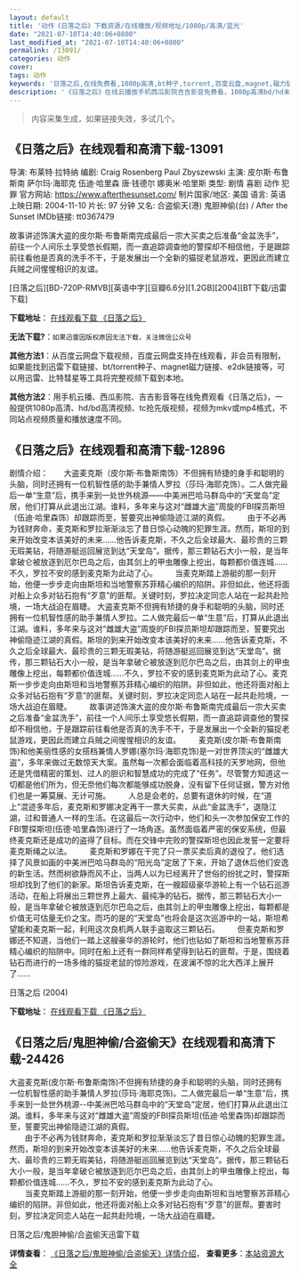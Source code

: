 ```yaml
---
layout: default
title: '动作《日落之后》下载资源/在线播放/视频地址/1080p/高清/蓝光'
date: "2021-07-10T14:40:06+0800"
last_modified_at: "2021-07-10T14:40:06+0800"
permalink: /13091/
categories: 动作
cover:
tags: 动作
keywords: '日落之后,在线免费看,1080p高清,bt种子,torrent,百度云盘,magnet,磁力链,迅雷下载资源'
description: '《日落之后》在线云播放手机西瓜影院吉吉影音免费看，1080p高清bd/hd未删减完整版和tc抢先枪版，mkv/mp4格式，附带bt/torrent种子、magnet/磁力链、百度云盘、网盘资源迅雷下载链接'
---
```


>内容采集生成，如果链接失效，多试几个。


## 《日落之后》在线观看和高清下载-13091

导演: 布莱特·拉特纳 编剧: Craig Rosenberg Paul Zbyszewski 主演: 皮尔斯·布鲁斯南 萨尔玛·海耶克 伍迪·哈里森 唐·钱德尔 娜奥米·哈里斯 类型: 剧情 喜剧 动作 犯罪 官方网站: https://www.afterthesunset.com/ 制片国家/地区: 美国 语言: 英语 上映日期: 2004-11-10 片长: 97 分钟 又名: 合盗偷天(港) 鬼胆神偷(台) / After the Sunset IMDb链接: tt0367479

故事讲述饰演大盗的皮尔斯·布鲁斯南完成最后一宗大买卖之后准备“金盆洗手”，前往一个人间乐土享受悠长假期，而一直追踪调查他的警探却不相信他，于是跟踪前往看他是否真的洗手不干，于是发展出一个全新的猫捉老鼠游戏，更因此而建立兵贼之间惺惺相识的友谊。


[日落之后][BD-720P-RMVB][英语中字][豆瓣6.6分][1.2GB][2004][BT下载/迅雷下载]

**下载地址**： [在线观看下载 《日落之后》](https://www.btdx8.com/torrent/after_the_sunset_2004.html) 


**无法下载?**：`如果迅雷因版权原因无法下载，关注微信公众号 `

**其他方法1**：从百度云网盘下载视频，百度云网盘支持在线观看，非会员有限制，如果能找到迅雷下载链接、bt/torrent种子、magnet磁力链接、e2dk链接等，可以用迅雷、比特彗星等工具将完整视频下载到本地。

**其他方法2**：用手机云播、西瓜影院、吉吉影音等在线免费观看《日落之后》，一般提供1080p高清、hd/bd高清视频、tc抢先版视频，视频为mkv或mp4格式，不同站点视频质量和播放速度不同。


## 《日落之后》在线观看和高清下载-12896

剧情介绍：　　大盗麦克斯（皮尔斯·布鲁斯南饰）不但拥有矫捷的身手和聪明的头脑，同时还拥有一位机智性感的助手兼情人罗拉（莎玛·海耶克饰）。二人做完最后一单“生意”后，携手来到一处世外桃源——中美洲巴哈马群岛中的“天堂岛”定居，他们打算从此退出江湖。谁料，多年来与这对“雌雄大盗”周旋的FBI探员斯坦（伍迪·哈里森饰）却跟踪而至，誓要究出神偷隐迹江湖的真假。 　　由于不必再为钱财奔命，麦克斯和罗拉渐渐淡忘了昔日惊心动魄的犯罪生涯。然而，斯坦的到来开始改变本该美好的未来……他告诉麦克斯，不久之后全球最大、最珍贵的三颗无瑕美钻，将随游艇巡回展览到达“天堂岛”。据传，那三颗钻石大小一般，是当年拿破仑被放逐到厄尔巴岛之后，由其剑上的甲虫雕像上挖出，每颗都价值连城……不久，罗拉不安的感到麦克斯为此动了心。 　　当麦克斯踏上游艇的那一刻开始，他便一步步走向由斯坦和当地警察苏菲精心编织的陷阱。非但如此，他还将面对船上众多对钻石抱有“歹意”的匪帮。关键时刻，罗拉决定同恋人站在一起共赴险境，一场大战迫在眉睫。 大盗麦克斯不但拥有矫捷的身手和聪明的头脑，同时还拥有一位机智性感的助手兼情人罗拉。二人做完最后一单“生意”后，打算从此退出江湖。谁料，多年来与这对“雌雄大盗”周旋的FBI探员斯坦却跟踪而至，誓要究出神偷隐迹江湖的真假。斯坦的到来开始改变本该美好的未来……他告诉麦克斯，不久之后全球最大、最珍贵的三颗无瑕美钻，将随游艇巡回展览到达“天堂岛”。据传，那三颗钻石大小一般，是当年拿破仑被放逐到厄尔巴岛之后，由其剑上的甲虫雕像上挖出，每颗都价值连城……不久，罗拉不安的感到麦克斯为此动了心。麦克斯一步步走向由斯坦和当地警察苏菲精心编织的陷阱。非但如此，他还将面对船上众多对钻石抱有“歹意”的匪帮。关键时刻，罗拉决定同恋人站在一起共赴险境，一场大战迫在眉睫。 　　故事讲述饰演大盗的皮尔斯·布鲁斯南完成最后一宗大买卖之后准备“金盆洗手”，前往一个人间乐土享受悠长假期，而一直追踪调查他的警探却不相信他，于是跟踪前往看他是否真的洗手不干，于是发展出一个全新的猫捉老鼠游戏，更因此而建立兵贼之间惺惺相识的友谊。 　　麦克斯(皮尔斯·布鲁斯南饰)和他美丽性感的女搭档兼情人罗娜(塞尔玛·海耶克饰)是一对世界顶尖的“雌雄大盗”，多年来做过无数惊天大案。虽然每一次都会面临着高科技的天罗地网，但他还是凭借精密的策划、过人的胆识和智慧成功的完成了“任务”。尽管警方知道这一切都是他们所为，但无奈他们每次都能够成功脱身，没有留下任何证据，警方对他们也是一筹莫展、无计可施。 　　人总是会老的，总要有退休的时候，在“道上”混迹多年后，麦克斯和罗娜决定再干一票大买卖，从此“金盆洗手”，退隐江湖，过和普通人一样的生活。在这最后一次行动中，他们和头一次参加保安工作的FBI警探斯坦(伍德·哈里森饰)进行了一场角逐。虽然面临着严密的保安系统，但最终麦克斯还是成功的盗得了目标。而在交锋中完败的警探斯坦也因此发誓一定要将麦克斯绳之以法。 　　麦克斯和罗娜在干完了只一票买卖后真的退役了。他们选择了风景如画的中美洲巴哈马群岛的“阳光岛”定居了下来，开始了退休后他们安逸的新生活。然而树欲静而风不止，当两人以为已经离开了世俗的纷扰之时，警探斯坦却找到了他们的新家。斯坦告诉麦克斯，在一艘超级豪华游轮上有一个钻石巡游活动，在船上将展出三颗世界上最大、最纯净的钻石。据传，那三颗钻石大小一般，是当年拿破仑被放逐到厄尔巴岛之后，由其剑上的甲虫雕像上挖出，每颗都是价值无可估量无价之宝。而巧的是的“天堂岛”也将会是这次巡游中的一站，斯坦希望能和麦克斯一起，利用这次良机两人联手盗取这三颗钻石。 　　但麦克斯和罗娜还不知道，当他们一踏上这艘豪华的游轮时，他们也钻如了斯坦和当地警察苏菲精心编织的陷阱中。同时在船上还有一群同样希望得到钻石的匪帮。于是，围绕着钻石而进行的一场多维的猫捉老鼠的惊险游戏，在波澜不惊的北大西洋上展开了……


日落之后 (2004)

**下载地址**： [在线观看下载 《日落之后》](https://www.btbtdy.me/btdy/dy6373.html) 


## 《日落之后/鬼胆神偷/合盗偷天》在线观看和高清下载-24426

大盗麦克斯(皮尔斯&middot;布鲁斯南饰)不但拥有矫捷的身手和聪明的头脑，同时还拥有一位机智性感的助手兼情人罗拉(莎玛·海耶克饰)。二人做完最后一单&ldquo;生意”后，携手来到一处世外桃源--中美洲巴哈马群岛中的“天堂岛&rdquo;定居，他们打算从此退出江湖。谁料，多年来与这对“雌雄大盗”周旋的FBI探员斯坦(伍迪·哈里森饰)却跟踪而至，誓要究出神偷隐迹江湖的真假。<br />　　由于不必再为钱财奔命，麦克斯和罗拉渐渐淡忘了昔日惊心动魄的犯罪生涯。然而，斯坦的到来开始改变本该美好的未来……他告诉麦克斯，不久之后全球最大、最珍贵的三颗无瑕美钻，将随游艇巡回展览到达“天堂岛&rdquo;。据传，那三颗钻石大小一般，是当年拿破仑被放逐到厄尔巴岛之后，由其剑上的甲虫雕像上挖出，每颗都价值连城&hellip;…不久，罗拉不安的感到麦克斯为此动了心。<br />　　当麦克斯踏上游艇的那一刻开始，他便一步步走向由斯坦和当地警察苏菲精心编织的陷阱。非但如此，他还将面对船上众多对钻石抱有“歹意”的匪帮。要害时刻，罗拉决定同恋人站在一起共赴险境，一场大战迫在眉睫。


日落之后/鬼胆神偷/合盗偷天迅雷下载

**详情查看**： [《日落之后/鬼胆神偷/合盗偷天》详情介绍](/movie/24426/)， **查看更多**：[本站资源大全](/movie/t/all/)

